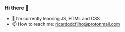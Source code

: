 ### Hi there 👋


- 🌱 I’m currently learning JS, HTML and CSS
- 📫 How to reach me: ricardodcfilho@protonmail.com
